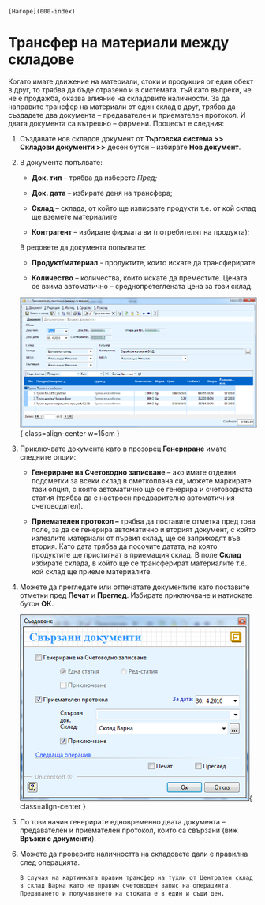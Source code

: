 ```{only} html
[Нагоре](000-index)
```

# Трансфер на материали между складове

Когато имате движение на материали, стоки и продукция от един обект в
друг, то трябва да бъде отразено и в системата, тъй като въпреки, че
не е продажба, оказва влияние на складовите наличности. За да направите
трансфер на материали от един склад в друг, трябва да създадете два
документа – предавателен и приемателен протокол. И двата документа
са вътрешно – фирмени. Процесът е следния:

1. Създавате нов складов документ от **Търговска система \>\> Складови документи \>\>** десен бутон – избирате **Нов документ**. 

1. В документа попълвате:

    - **Док. тип** – трябва да изберете *Пред;*

    - **Док. дата** – избирате деня на трансфера;

    - **Склад** – склада, от който ще изписвате продукти т.е. от кой склад ще вземете материалите

    - **Контрагент** – избирате фирмата ви (потребителят на продукта);

    В редовете да документа попълвате:

    - **Продукт/материал** - продуктите, които искате да трансферирате 

    - **Количество** – количества, които искате да преместите. Цената се взима автоматично – среднопретеглената цена за този склад.

    ![](902-image26.png){ class=align-center w=15cm }

1. Приключвате документа като в прозорец **Генериране** имате следните опции: 

    - **Генериране на Счетоводно записване** – ако имате отделни подсметки за всеки склад в сметкоплана си, можете маркирате тази опция, с която автоматично ще се генерира и счетоводната статия (трябва да е настроен предварително автоматичния счетоводител).

    - **Приемателен протокол –** трябва да поставите отметка пред това поле, за да се генерира автоматично и вторият документ, с който излезлите материали от първия склад, ще се заприходят във втория. Като дата трябва да посочите датата, на която продуктите ще пристигнат в приемащия склад. В поле **Склад** избирате склада, в който ще се трансферират материалите т.е. кой склад ще приеме материалите. 

1. Можете да прегледате или отпечатате документите като поставите отметки пред **Печат** и **Преглед**. Избирате приключване и натискате бутон **ОК**.

    ![](903-image27.png){ class=align-center }

1. По този начин генерирате едновременно двата документа – предавателен и приемателен протокол, които са свързани (виж **Връзки с документи**).

1. Можете да проверите наличността на складовете дали е правилна след операцията.

    ```{tip}
    В случая на картинката правим трансфер на тухли от Централен склад в склад Варна като не правим счетоводен запис на операцията. Предаването и получаването на стоката е в един и същи ден.
    ```
